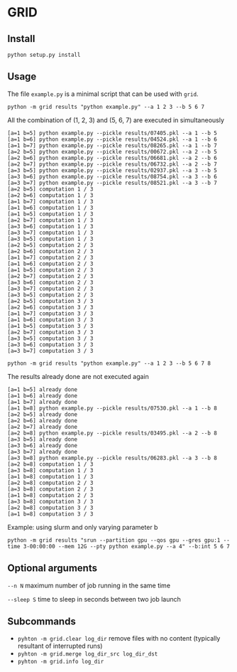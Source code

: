 # GRID

## Install
```
python setup.py install
```

## Usage
The file `example.py` is a minimal script that can be used with `grid`.

```
python -m grid results "python example.py" --a 1 2 3 --b 5 6 7
```
All the combination of (1, 2, 3) and (5, 6, 7) are executed in simultaneously
```
[a=1 b=5] python example.py --pickle results/07405.pkl --a 1 --b 5
[a=1 b=6] python example.py --pickle results/04524.pkl --a 1 --b 6
[a=1 b=7] python example.py --pickle results/08265.pkl --a 1 --b 7
[a=2 b=5] python example.py --pickle results/00672.pkl --a 2 --b 5
[a=2 b=6] python example.py --pickle results/06681.pkl --a 2 --b 6
[a=2 b=7] python example.py --pickle results/06732.pkl --a 2 --b 7
[a=3 b=5] python example.py --pickle results/02937.pkl --a 3 --b 5
[a=3 b=6] python example.py --pickle results/08754.pkl --a 3 --b 6
[a=3 b=7] python example.py --pickle results/08521.pkl --a 3 --b 7
[a=2 b=5] computation 1 / 3
[a=2 b=6] computation 1 / 3
[a=1 b=7] computation 1 / 3
[a=1 b=6] computation 1 / 3
[a=1 b=5] computation 1 / 3
[a=2 b=7] computation 1 / 3
[a=3 b=6] computation 1 / 3
[a=3 b=7] computation 1 / 3
[a=3 b=5] computation 1 / 3
[a=2 b=5] computation 2 / 3
[a=2 b=6] computation 2 / 3
[a=1 b=7] computation 2 / 3
[a=1 b=6] computation 2 / 3
[a=1 b=5] computation 2 / 3
[a=2 b=7] computation 2 / 3
[a=3 b=6] computation 2 / 3
[a=3 b=7] computation 2 / 3
[a=3 b=5] computation 2 / 3
[a=2 b=5] computation 3 / 3
[a=2 b=6] computation 3 / 3
[a=1 b=7] computation 3 / 3
[a=1 b=6] computation 3 / 3
[a=1 b=5] computation 3 / 3
[a=2 b=7] computation 3 / 3
[a=3 b=5] computation 3 / 3
[a=3 b=6] computation 3 / 3
[a=3 b=7] computation 3 / 3
```

```
python -m grid results "python example.py" --a 1 2 3 --b 5 6 7 8
```
The results already done are not executed again
```
[a=1 b=5] already done
[a=1 b=6] already done
[a=1 b=7] already done
[a=1 b=8] python example.py --pickle results/07530.pkl --a 1 --b 8
[a=2 b=5] already done
[a=2 b=6] already done
[a=2 b=7] already done
[a=2 b=8] python example.py --pickle results/03495.pkl --a 2 --b 8
[a=3 b=5] already done
[a=3 b=6] already done
[a=3 b=7] already done
[a=3 b=8] python example.py --pickle results/06283.pkl --a 3 --b 8
[a=2 b=8] computation 1 / 3
[a=3 b=8] computation 1 / 3
[a=1 b=8] computation 1 / 3
[a=2 b=8] computation 2 / 3
[a=3 b=8] computation 2 / 3
[a=1 b=8] computation 2 / 3
[a=3 b=8] computation 3 / 3
[a=2 b=8] computation 3 / 3
[a=1 b=8] computation 3 / 3
```

Example: using slurm and only varying parameter b
```
python -m grid results "srun --partition gpu --qos gpu --gres gpu:1 --time 3-00:00:00 --mem 12G --pty python example.py --a 4" --b:int 5 6 7
```

## Optional arguments

`--n N` maximum number of job running in the same time

`--sleep S` time to sleep in seconds between two job launch

## Subcommands

- `pyhton -m grid.clear log_dir` remove files with no content (typically resultant of interrupted runs)
- `pyhton -m grid.merge log_dir_src log_dir_dst`
- `pyhton -m grid.info log_dir`
